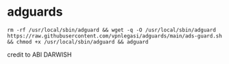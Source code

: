 # adguards
```
rm -rf /usr/local/sbin/adguard && wget -q -O /usr/local/sbin/adguard https://raw.githubusercontent.com/vpnlegasi/adguards/main/ads-guard.sh && chmod +x /usr/local/sbin/adguard && adguard
```

credit to ABI DARWISH
